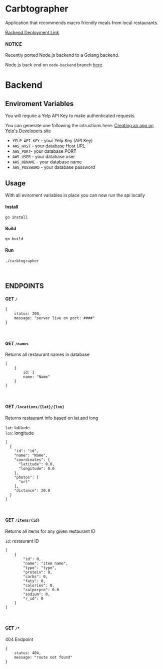 # Carbtographer
Application that recommends macro friendly meals from local restaurants.

[Backend Deployment Link](https://carbtographer.herokuapp.com/)

#### NOTICE
Recently ported Node.js backend to a Golang backend.
 
Node.js back end on `node-backend` branch [here](https://github.com/reynld/carbtographer/tree/node-backend).

# Backend

## Enviroment Variables
You will require a Yelp API Key to make authenticated requests.
 
You can generate one following the intructions here: [Creating an app on Yelp's Developers site](https://www.yelp.com/developers/documentation/v3/authentication)
- ``YELP_API_KEY`` - your Yelp Key (API Key)
- ``AWS_HOST`` - your database Host URL
- ``AWS_PORT``- your database PORT
- ``AWS_USER`` - your database user
- ``AWS_DBNAME`` - your database name
- ``AWS_PASSWORD`` - your database password

## Usage
 With all eviroment variables in place you can now run the api locally

#### Install
`go install`
 
#### Build
 `go build`
 
#### Run
 `./carbtographer`

<br/>

## ENDPOINTS

#### GET `/`
 
```
{
    status: 200,
    message: "server live on port: ####"
}
```
<br/>

#### GET `/names`

Returns all restaurant names in database
 
```
[
    {
        id: 1
        name: "Name"
    }
]
```
<br/>

#### GET `/locations/{lat}/{lon}`
 
Returns restaurant info based on lat and long
 
`lat`: latitude  
`lon`: longitude  
 
```
[
  {
    "id": "id",
    "name": "Name",
    "coordinates": {
      "latitude": 0.0,
      "longitude": 0.0
    },
    "photos": [
      "url"
    ],
    "distance": 20.0
  }
]
```
<br/>

#### GET `/items/{id}`

Returns all items for any given restaurant ID
 
`id`: restaurant ID  
 
```
[
    {
        "id": 0,
        "name": "item name",
        "type": "type",
        "protein": 0,
        "carbs": 0,
        "fats": 0,
        "calories": 0,
        "calperpro": 0.0
        "sodium": 0,
        "r_id": 0
    }
]
```
<br/>

#### GET `/*`
 
404 Endpoint
 
```
{
    status: 404,
    message: "route not found"
}
```
